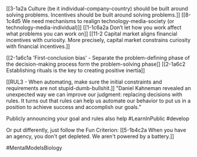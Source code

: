 [[3-1a2a Culture (be it individual-company-country) should be built around solving problems. Incentives should be built around solving problems.]]
[[8-1c4d5 We need mechanisms to realign technology-media-society (or technology-media-individual)]]
[[1-1c6a2a Don’t let how you work affect what problems you can work on]]
[[11-2 Capital market aligns financial incentives with curiosity. More precisely, capital market constrains curiosity with financial incentives.]]

[[2-1a6c1a 'First-conclusion bias' - Separate the problem-defining phase of the decision-making process form the problem-solving phase]]
[[2-1a6c2 Establishing rituals is the key to creating positive inertia]]

[[RUL3 - When automating, make sure the initial constraints and requirements are not stupid-dumb-bullshit.]]
"Daniel Kahneman revealed an unexpected way we can improve our judgment: replacing decisions with rules. It turns out that rules can help us automate our behavior to put us in a position to achieve success and accomplish our goals."

Publicly announcing your goal and rules also help #LearnInPublic #develop 

Or put differently, just follow the Fun Criterion:
[[5-1b4c2a When you have an agency, you don't get depleted. We aren't powered by a battery.]]

#MentalModelsBiology 